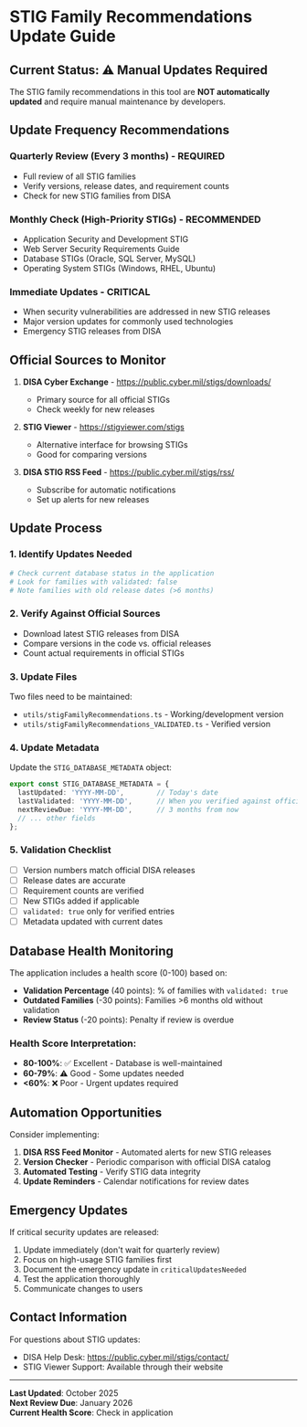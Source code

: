 # STIG Family Recommendations Update Guide

## Current Status: ⚠️ Manual Updates Required

The STIG family recommendations in this tool are **NOT automatically updated** and require manual maintenance by developers.

## Update Frequency Recommendations

### Quarterly Review (Every 3 months) - **REQUIRED**
- Full review of all STIG families
- Verify versions, release dates, and requirement counts
- Check for new STIG families from DISA

### Monthly Check (High-Priority STIGs) - **RECOMMENDED**
- Application Security and Development STIG
- Web Server Security Requirements Guide
- Database STIGs (Oracle, SQL Server, MySQL)
- Operating System STIGs (Windows, RHEL, Ubuntu)

### Immediate Updates - **CRITICAL**
- When security vulnerabilities are addressed in new STIG releases
- Major version updates for commonly used technologies
- Emergency STIG releases from DISA

## Official Sources to Monitor

1. **DISA Cyber Exchange** - https://public.cyber.mil/stigs/downloads/
   - Primary source for all official STIGs
   - Check weekly for new releases

2. **STIG Viewer** - https://stigviewer.com/stigs
   - Alternative interface for browsing STIGs
   - Good for comparing versions

3. **DISA STIG RSS Feed** - https://public.cyber.mil/stigs/rss/
   - Subscribe for automatic notifications
   - Set up alerts for new releases

## Update Process

### 1. Identify Updates Needed
```bash
# Check current database status in the application
# Look for families with validated: false
# Note families with old release dates (>6 months)
```

### 2. Verify Against Official Sources
- Download latest STIG releases from DISA
- Compare versions in the code vs. official releases
- Count actual requirements in official STIGs

### 3. Update Files
Two files need to be maintained:
- `utils/stigFamilyRecommendations.ts` - Working/development version
- `utils/stigFamilyRecommendations_VALIDATED.ts` - Verified version

### 4. Update Metadata
Update the `STIG_DATABASE_METADATA` object:
```typescript
export const STIG_DATABASE_METADATA = {
  lastUpdated: 'YYYY-MM-DD',        // Today's date
  lastValidated: 'YYYY-MM-DD',      // When you verified against official sources
  nextReviewDue: 'YYYY-MM-DD',      // 3 months from now
  // ... other fields
};
```

### 5. Validation Checklist
- [ ] Version numbers match official DISA releases
- [ ] Release dates are accurate
- [ ] Requirement counts are verified
- [ ] New STIGs added if applicable
- [ ] `validated: true` only for verified entries
- [ ] Metadata updated with current dates

## Database Health Monitoring

The application includes a health score (0-100) based on:
- **Validation Percentage** (40 points): % of families with `validated: true`
- **Outdated Families** (-30 points): Families >6 months old without validation
- **Review Status** (-20 points): Penalty if review is overdue

### Health Score Interpretation:
- **80-100%**: ✅ Excellent - Database is well-maintained
- **60-79%**: ⚠️ Good - Some updates needed
- **<60%**: ❌ Poor - Urgent updates required

## Automation Opportunities

Consider implementing:
1. **DISA RSS Feed Monitor** - Automated alerts for new STIG releases
2. **Version Checker** - Periodic comparison with official DISA catalog
3. **Automated Testing** - Verify STIG data integrity
4. **Update Reminders** - Calendar notifications for review dates

## Emergency Updates

If critical security updates are released:
1. Update immediately (don't wait for quarterly review)
2. Focus on high-usage STIG families first
3. Document the emergency update in `criticalUpdatesNeeded`
4. Test the application thoroughly
5. Communicate changes to users

## Contact Information

For questions about STIG updates:
- DISA Help Desk: https://public.cyber.mil/stigs/contact/
- STIG Viewer Support: Available through their website

---

**Last Updated**: October 2025  
**Next Review Due**: January 2026  
**Current Health Score**: Check in application